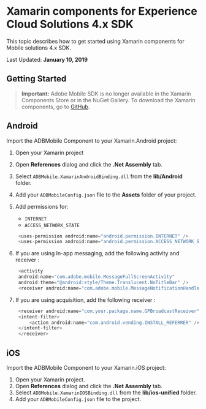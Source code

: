 # Xamarin components for Experience Cloud Solutions 4.x SDK

This topic describes how to get started using Xamarin components for Mobile solutions 4.x SDK.

Last Updated: **January 10, 2019**

## Getting Started

> **Important:** Adobe Mobile SDK is no longer available in the Xamarin Components Store or in the NuGet Gallery. To download the Xamarin components, go to [GitHub](https://github.com/Adobe-Marketing-Cloud/mobile-services).

## Android

Import the ADBMobile Component to your Xamarin.Android project:

1. Open your Xamarin project 
1. Open **References** dialog and click the **.Net Assembly** tab. 
1. Select `ADBMobile.XamarinAndroidBinding.dll` from the **lib/Android** folder. 
1. Add your `ADBMobileConfig.json` file to the **Assets** folder of your project. 
1. Add permissions for:

   * `INTERNET` 
   * `ACCESS_NETWORK_STATE`

   ```java
    <uses-permission android:name="android.permission.INTERNET" />
    <uses-permission android:name="android.permission.ACCESS_NETWORK_STATE" />
   ```

1. If you are using In-app messaging, add the following activity and receiver :

   ```java
    <activity 
    android:name="com.adobe.mobile.MessageFullScreenActivity" 
    android:theme="@android:style/Theme.Translucent.NoTitleBar" />
    <receiver android:name="com.adobe.mobile.MessageNotificationHandler" />
   ```

1. If you are using acquisition, add the following receiver :

   ```java
    <receiver android:name="com.your.package.name.GPBroadcastReceiver" android:exported="true">
    <intent-filter>
        <action android:name="com.android.vending.INSTALL_REFERRER" />
    </intent-filter>
    </receiver>
   ```

## iOS

Import the ADBMobile Component to your Xamarin.iOS project:

1. Open your Xamarin project. 
1. Open **References** dialog and click the **.Net Assembly** tab. 
1. Select `ADBMobile.XamarinIOSBinding.dll` from the **lib/ios-unified** folder. 
1. Add your `ADBMobileConfig.json` file to the project.
